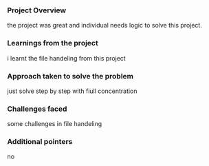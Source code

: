 ### Project Overview

 the project was great and individual needs logic to solve this project.


### Learnings from the project

 i learnt the file handeling from this project


### Approach taken to solve the problem

 just solve step by step with fiull concentration


### Challenges faced

 some challenges in file handeling


### Additional pointers

 no


